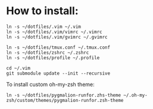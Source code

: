 How to install:
===

```
ln -s ~/dotfiles/.vim ~/.vim
ln -s ~/dotfiles/.vim/vimrc ~/.vimrc
ln -s ~/dotfiles/.vim/gvimrc ~/.gvimrc

ln -s ~/dotfiles/tmux.conf ~/.tmux.conf
ln -s ~/dotfiles/zshrc ~/.zshrc
ln -s ~/dotfiles/profile ~/.profile

cd ~/.vim
git submodule update --init --recursive
```

To install custom oh-my-zsh theme:

```
ln -s ~/dotfiles/pygmalion-runfor.zhs-theme ~/.oh-my-zsh/custom/themes/pygmalion-runfor.zsh-theme
```
